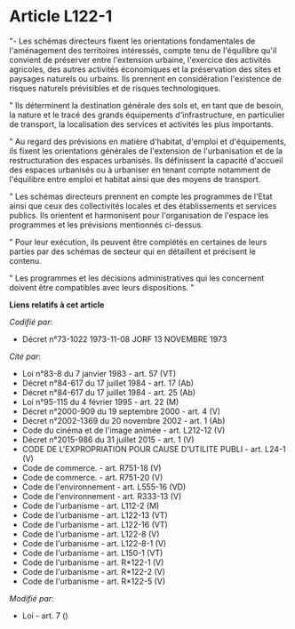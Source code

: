 # Article L122-1

"- Les schémas directeurs fixent les orientations fondamentales de l'aménagement des territoires intéressés, compte tenu de
l'équilibre qu'il convient de préserver entre l'extension urbaine, l'exercice des activités agricoles, des autres activités
économiques et la préservation des sites et paysages naturels ou urbains. Ils prennent en considération l'existence de
risques naturels prévisibles et de risques technologiques.

" Ils déterminent la destination générale des sols et, en tant que de besoin, la nature et le tracé des grands équipements
d'infrastructure, en particulier de transport, la localisation des services et activités les plus importants.

" Au regard des prévisions en matière d'habitat, d'emploi et d'équipements, ils fixent les orientations générales de
l'extension de l'urbanisation et de la restructuration des espaces urbanisés. Ils définissent la capacité d'accueil des
espaces urbanisés ou à urbaniser en tenant compte notamment de l'équilibre entre emploi et habitat ainsi que des moyens de
transport.

" Les schémas directeurs prennent en compte les programmes de l'Etat ainsi que ceux des collectivités locales et des
établissements et services publics. Ils orientent et harmonisent pour l'organisation de l'espace les programmes et les
prévisions mentionnés ci-dessus.

" Pour leur exécution, ils peuvent être complétés en certaines de leurs parties par des schémas de secteur qui en détaillent
et précisent le contenu.

" Les programmes et les décisions administratives qui les concernent doivent être compatibles avec leurs dispositions. "

**Liens relatifs à cet article**

_Codifié par_:

  - Décret n°73-1022 1973-11-08 JORF 13 NOVEMBRE 1973

_Cité par_:

  - Loi n°83-8 du 7 janvier 1983 - art. 57 (VT)
  - Décret n°84-617 du 17 juillet 1984 - art. 17 (Ab)
  - Décret n°84-617 du 17 juillet 1984 - art. 25 (Ab)
  - Loi n°95-115 du 4 février 1995 - art. 22 (M)
  - Décret n°2000-909 du 19 septembre 2000 - art. 4 (V)
  - Décret n°2002-1369 du 20 novembre 2002 - art. 1 (Ab)
  - Code du cinéma et de l'image animée - art. L212-12 (V)
  - Décret n°2015-986 du 31 juillet 2015 - art. 1 (V)
  - CODE DE L'EXPROPRIATION POUR CAUSE D'UTILITE PUBLI - art. L24-1 (V)
  - Code de commerce. - art. R751-18 (V)
  - Code de commerce. - art. R751-20 (V)
  - Code de l'environnement - art. L555-16 (VD)
  - Code de l'environnement - art. R333-13 (V)
  - Code de l'urbanisme - art. L112-2 (M)
  - Code de l'urbanisme - art. L122-13 (VT)
  - Code de l'urbanisme - art. L122-16 (VT)
  - Code de l'urbanisme - art. L122-8 (V)
  - Code de l'urbanisme - art. L122-8-1 (V)
  - Code de l'urbanisme - art. L150-1 (VT)
  - Code de l'urbanisme - art. R*122-1 (V)
  - Code de l'urbanisme - art. R*122-2 (V)
  - Code de l'urbanisme - art. R*122-5 (V)

_Modifié par_:

  - Loi - art. 7 ()
